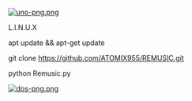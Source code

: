 [![uno-png.png](https://i.postimg.cc/G3ZrVRn1/uno-png.png)](https://postimg.cc/G9JZTZpM)


L.I.N.U.X 

apt update && apt-get update

git clone https://github.com/ATOMIX955/REMUSIC.git

python Remusic.py




[![dos-png.png](https://i.postimg.cc/ydD4pQfd/dos-png.png)](https://postimg.cc/2bNKVwNR)
